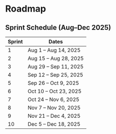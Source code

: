 # Roadmap

## Sprint Schedule (Aug–Dec 2025)

| Sprint | Dates |
|-------|-------|
| 1 | Aug 1 – Aug 14, 2025 |
| 2 | Aug 15 – Aug 28, 2025 |
| 3 | Aug 29 – Sep 11, 2025 |
| 4 | Sep 12 – Sep 25, 2025 |
| 5 | Sep 26 – Oct 9, 2025 |
| 6 | Oct 10 – Oct 23, 2025 |
| 7 | Oct 24 – Nov 6, 2025 |
| 8 | Nov 7 – Nov 20, 2025 |
| 9 | Nov 21 – Dec 4, 2025 |
| 10 | Dec 5 – Dec 18, 2025 |
